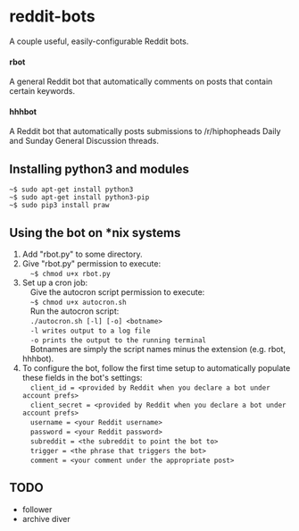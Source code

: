 # reddit-bots
A couple useful, easily-configurable Reddit bots.

#### rbot
A general Reddit bot that automatically comments on posts that contain certain keywords.

#### hhhbot
A Reddit bot that automatically posts submissions to /r/hiphopheads Daily and Sunday General Discussion threads.

## Installing python3 and modules
```
~$ sudo apt-get install python3
~$ sudo apt-get install python3-pip
~$ sudo pip3 install praw
```

## Using the bot on *nix systems
1. Add "rbot.py" to some directory.
2. Give "rbot.py" permission to execute:  
&emsp;`~$ chmod u+x rbot.py`
3. Set up a cron job:  
&emsp;Give the autocron script permission to execute:  
&emsp;`~$ chmod u+x autocron.sh`  
&emsp;Run the autocron script:  
&emsp;`./autocron.sh [-l] [-o] <botname>`  
&emsp;`-l writes output to a log file`  
&emsp;`-o prints the output to the running terminal`  
&emsp;Botnames are simply the script names minus the extension (e.g. rbot, hhhbot).
4. To configure the bot, follow the first time setup to automatically populate these fields in the bot's settings:  
&emsp;`client_id = <provided by Reddit when you declare a bot under account prefs>`  
&emsp;`client_secret = <provided by Reddit when you declare a bot under account prefs>`  
&emsp;`username = <your Reddit username>`  
&emsp;`password = <your Reddit password>`  
&emsp;`subreddit = <the subreddit to point the bot to>`  
&emsp;`trigger = <the phrase that triggers the bot>`  
&emsp;`comment = <your comment under the appropriate post>`  

## TODO
- follower
- archive diver
